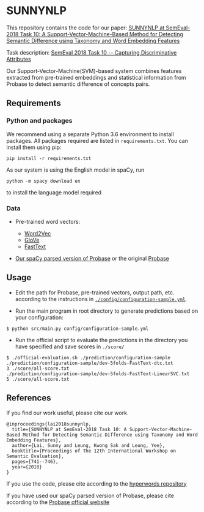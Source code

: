 # SUNNYNLP

This repository contains the code for our paper:
[SUNNYNLP at SemEval-2018 Task 10: A Support-Vector-Machine-Based Method for Detecting Semantic Difference using Taxonomy and Word Embedding Features](http://aclweb.org/anthology/S18-1118)

Task description: [SemEval 2018 Task 10 -- Capturing Discriminative Attributes](https://competitions.codalab.org/competitions/17326)

Our Support-Vector-Machine(SVM)-based system combines features extracted from pre-trained embeddings and statistical information from Probase to detect semantic difference of concepts pairs.

## Requirements
### Python and packages
We recommend using a separate Python 3.6 environment to install packages. All packages required are listed in `requirements.txt`. You can install them using pip:
```
pip install -r requirements.txt
```
As our system is using the English model in spaCy, run
```
python -m spacy download en
```
to install the language model required

### Data
- Pre-trained word vectors:
  - [Word2Vec](https://code.google.com/archive/p/word2vec/)
  - [GloVe](https://nlp.stanford.edu/projects/glove/)
  - [FastText](https://github.com/facebookresearch/fastText/blob/master/pretrained-vectors.md)

- [Our spaCy parsed version of Probase](https://github.com/Yermouth/spacy-probase) or the original [Probase](https://www.microsoft.com/en-us/research/project/probase/)


## Usage
- Edit the path for Probase, pre-trained vectors, output path, etc. according to the instructions in [`./config/configuration-sample.yml`](config/configuration-sample.yml).

- Run the main program in root directory to generate predictions based on your configuration:
```
$ python src/main.py config/configuration-sample.yml
```

- Run the official script to evaluate the predictions in the directory you have specified and save scores in `./score/`
```
$ ./official-evaluation.sh ./prediction/configuration-sample
./prediction/configuration-sample/dev-5folds-FastText-dtc.txt
3 ./score/all-score.txt
./prediction/configuration-sample/dev-5folds-FastText-LinearSVC.txt
5 ./score/all-score.txt
```

## References
If you find our work useful, please cite our work.

```
@inproceedings{lai2018sunnynlp,
  title={SUNNYNLP at SemEval-2018 Task 10: A Support-Vector-Machine-Based Method for Detecting Semantic Difference using Taxonomy and Word Embedding Features},
  author={Lai, Sunny and Leung, Kwong Sak and Leung, Yee},
  booktitle={Proceedings of The 12th International Workshop on Semantic Evaluation},
  pages={741--746},
  year={2018}
}
```

If you use the code, please cite according to the [hyperwords repository](https://bitbucket.org/omerlevy/hyperwords)

If you have used our spaCy parsed version of Probase, please cite according to the [Probase official website](https://www.microsoft.com/en-us/research/project/probase/)

